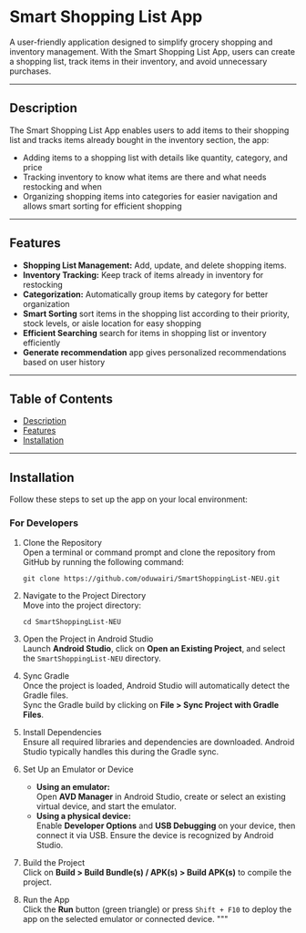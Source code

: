 # Smart Shopping List App

A user-friendly application designed to simplify grocery shopping and inventory management. With the Smart Shopping List App, users can create a shopping list, track items in their inventory, and avoid unnecessary purchases.

---

## Description

The Smart Shopping List App enables users to add items to their shopping list and tracks items already bought in the inventory section, the app:
- Adding items to a shopping list with details like quantity, category, and price
- Tracking inventory to know what items are there and what needs restocking and when
- Organizing shopping items into categories for easier navigation and allows smart sorting for efficient shopping

---

## Features

- **Shopping List Management:** Add, update, and delete shopping items.
- **Inventory Tracking:** Keep track of items already in inventory for restocking
- **Categorization:** Automatically group items by category for better organization
- **Smart Sorting** sort items in the shopping list according to their priority, stock levels, or aisle location for easy shopping
- **Efficient Searching** search for items in shopping list or inventory efficiently
- **Generate recommendation** app gives personalized recommendations based on user history

---

## Table of Contents

- [Description](#description)
- [Features](#features)
- [Installation](#installation)
  
---

## Installation

Follow these steps to set up the app on your local environment:

### For Developers

1. Clone the Repository  
   Open a terminal or command prompt and clone the repository from GitHub by running the following command:  
   ```
   git clone https://github.com/oduwairi/SmartShoppingList-NEU.git
   ```  
2. Navigate to the Project Directory  
   Move into the project directory:  
   ```
   cd SmartShoppingList-NEU
   ```

3. Open the Project in Android Studio  
   Launch **Android Studio**, click on **Open an Existing Project**, and select the `SmartShoppingList-NEU` directory.

4. Sync Gradle  
   Once the project is loaded, Android Studio will automatically detect the Gradle files.  
   Sync the Gradle build by clicking on **File > Sync Project with Gradle Files**.

5. Install Dependencies  
   Ensure all required libraries and dependencies are downloaded. Android Studio typically handles this during the Gradle sync.

6. Set Up an Emulator or Device  
   - **Using an emulator:**  
     Open **AVD Manager** in Android Studio, create or select an existing virtual device, and start the emulator.  
   - **Using a physical device:**  
     Enable **Developer Options** and **USB Debugging** on your device, then connect it via USB. Ensure the device is recognized by Android Studio.

7. Build the Project  
   Click on **Build > Build Bundle(s) / APK(s) > Build APK(s)** to compile the project.

8. Run the App  
   Click the **Run** button (green triangle) or press `Shift + F10` to deploy the app on the selected emulator or connected device.
"""

